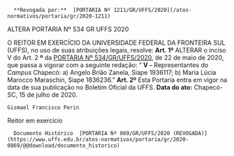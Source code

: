       **Revogada por:**  [PORTARIA Nº 1211/GR/UFFS/2020](/atos-normativos/portaria/gr/2020-1211) 

   ALTERA PORTARIA Nº 534 GR UFFS 2020  

 O REITOR EM EXERCÍCIO DA UNIVERSIDADE FEDERAL DA FRONTEIRA SUL (UFFS), no uso de suas atribuições legais, resolve:   **Art. 1º**  ALTERAR o inciso V do Art. 2 **º**  da [PORTARIA Nº 534/GR/UFFS/2020](https://www.uffs.edu.br/atos-normativos/portaria/gr/2020-0534), de 22 de maio de 2020, que passa a vigorar com a seguinte redação: “ **V -** Representantes do *Campus*  Chapecó: a) Angelo Brião Zanela, Siape 1936117; b) Maria Lúcia Marocco Maraschin, Siape 1836236.”   **Art. 2º** Esta Portaria entra em vigor na data de sua publicação no Boletim Oficial da UFFS.        **Data do ato:** Chapecó-SC, 15 de julho de 2020.   
 

    Gismael Francisco Perin   
 Reitor em exercício 

      Documento Histórico  [PORTARIA Nº 869/GR/UFFS/2020 (REVOGADA)](https://www.uffs.edu.br/atos-normativos/portaria/gr/2020-0869/@@download/documento_historico)     
      